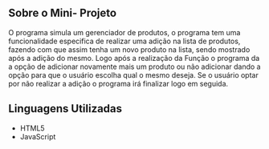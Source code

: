 
## Sobre o Mini- Projeto

O programa simula um gerenciador de produtos, o programa tem uma funcionalidade especifica de realizar uma adição na lista de produtos, fazendo com que assim tenha um novo produto na lista, sendo mostrado após a adição do mesmo. Logo após a realização da Função o programa da a opção de adicionar novamente mais um produto ou não adicionar dando a opção para que o usuário escolha qual o mesmo deseja. Se o usuário optar por não realizar a adição o programa irá finalizar logo em seguida.
## Linguagens Utilizadas

- HTML5
- JavaScript
